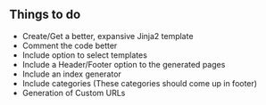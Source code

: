 ## Things to do

* Create/Get a better, expansive Jinja2 template
* Comment the code better
* Include option to select templates
* Include a Header/Footer option to the generated pages
* Include an index generator
* Include categories (These categories should come up in footer)
* Generation of Custom URLs
